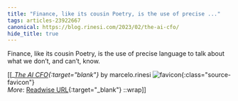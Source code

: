 ```yaml
---
title: "Finance, like its cousin Poetry, is the use of precise ..."
tags: articles-23922667
canonical: https://blog.rinesi.com/2023/02/the-ai-cfo/
hide_title: true
---
```


Finance, like its cousin Poetry, is the use of precise language to talk about what we don’t, and can’t, know.


[[<cite>_[The AI CFO](https://blog.rinesi.com/2023/02/the-ai-cfo/){:target="_blank"}_</cite> by marcelo.rinesi ![favicon](https://s2.googleusercontent.com/s2/favicons?domain=blog.rinesi.com){:class="source-favicon"}<br>
_More_: [Readwise URL](https://readwise.io/open/467692687){:target="_blank"}
::wrap]]